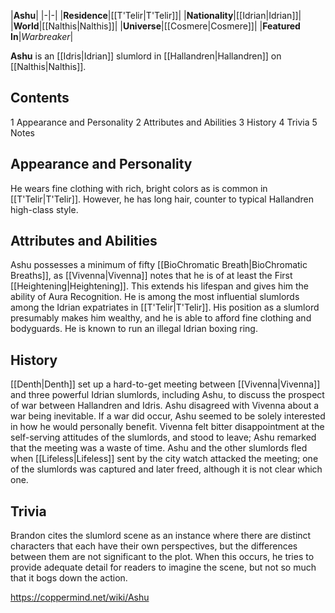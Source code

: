 |**Ashu**|
|-|-|
|**Residence**|[[T'Telir\|T'Telir]]|
|**Nationality**|[[Idrian\|Idrian]]|
|**World**|[[Nalthis\|Nalthis]]|
|**Universe**|[[Cosmere\|Cosmere]]|
|**Featured In**|*Warbreaker*|

**Ashu** is an [[Idris\|Idrian]] slumlord in [[Hallandren\|Hallandren]] on [[Nalthis\|Nalthis]].

## Contents

1 Appearance and Personality
2 Attributes and Abilities
3 History
4 Trivia
5 Notes


## Appearance and Personality
He wears fine clothing with rich, bright colors as is common in [[T'Telir\|T'Telir]]. However, he has long hair, counter to typical Hallandren high-class style.

## Attributes and Abilities
Ashu possesses a minimum of fifty [[BioChromatic Breath\|BioChromatic Breaths]], as [[Vivenna\|Vivenna]] notes that he is of at least the First [[Heightening\|Heightening]]. This extends his lifespan and gives him the ability of Aura Recognition.
He is among the most influential slumlords among the Idrian expatriates in [[T'Telir\|T'Telir]]. His position as a slumlord presumably makes him wealthy, and he is able to afford fine clothing and bodyguards.
He is known to run an illegal Idrian boxing ring.

## History
[[Denth\|Denth]] set up a hard-to-get meeting between [[Vivenna\|Vivenna]] and three powerful Idrian slumlords, including Ashu, to discuss the prospect of war between Hallandren and Idris. Ashu disagreed with Vivenna about a war being inevitable. If a war did occur, Ashu seemed to be solely interested in how he would personally benefit. Vivenna felt bitter disappointment at the self-serving attitudes of the slumlords, and stood to leave; Ashu remarked that the meeting was a waste of time. Ashu and the other slumlords fled when [[Lifeless\|Lifeless]] sent by the city watch attacked the meeting; one of the slumlords was captured and later freed, although it is not clear which one.

## Trivia
Brandon cites the slumlord scene as an instance where there are distinct characters that each have their own perspectives, but the differences between them are not significant to the plot. When this occurs, he tries to provide adequate detail for readers to imagine the scene, but not so much that it bogs down the action.


https://coppermind.net/wiki/Ashu